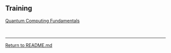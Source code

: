 
##  Training

[Quantum Computing Fundamentals](https://www.linkedin.com/learning/quantum-computing-fundamentals/overview-of-vectors?autoSkip=true&resume=false&u=2162610)


<br>
<hr>

[Return to README.md](README.md)